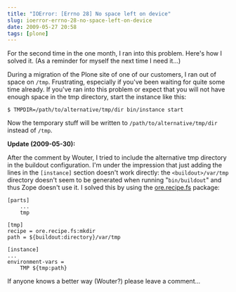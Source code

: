```yaml
---
title: "IOError: [Errno 28] No space left on device"
slug: ioerror-errno-28-no-space-left-on-device
date: 2009-05-27 20:58
tags: [plone]
---
```


For the second time in the one month, I ran into this problem. Here's
how I solved it. (As a reminder for myself the next time I need it...)

During a migration of the Plone site of one of our customers, I ran
out of space on `/tmp`. Frustrating, especially if you've been waiting
for quite some time already. If you've ran into this problem or expect
that you will not have enough space in the tmp directory, start the
instance like this:

    $ TMPDIR=/path/to/alternative/tmp/dir bin/instance start

Now the temporary stuff will be written to
`/path/to/alternative/tmp/dir` instead of `/tmp`.

**Update (2009-05-30):**

After the comment by Wouter, I tried to include the alternative tmp
directory in the buildout configuration. I'm under the impression that
just adding the lines in the `[instance]` section doesn't work directly:
the `<buildout>/var/tmp` directory doesn't seem to be generated when running
"`bin/buildout`" and thus Zope doesn't use it. I solved this by using
the [ore.recipe.fs](http://pypi.python.org/pypi/ore.recipe.fs)
package:

    [parts]
        ...
        tmp

    [tmp]
    recipe = ore.recipe.fs:mkdir
    path = ${buildout:directory}/var/tmp

    [instance]
    ...
    environment-vars =
        TMP ${tmp:path}

If anyone knows a better way (Wouter?) please leave a comment...
